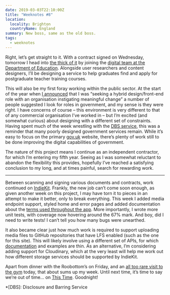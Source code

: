 ```yaml
---
date: 2019-03-03T22:10:00Z
title: "Weeknotes #8"
location:
  locality: Brighton
  countryName: England
summary: New boss, same as the old boss.
tags:
  - weeknotes
---
```


Right, let’s get straight to it. With a contract signed on Wednesday, tomorrow I head into [the thick of it][1] by joining the [digital team at the Department of Education][2]. Alongside user researchers and content designers, I’ll be designing a service to help graduates find and apply for postgraduate teacher training courses.

This will also be my first foray working within the public sector. At the start of the year when [I announced][3] that I was “seeking a hybrid design/front-end role with an organisation instigating meaningful change” a number of people suggested I look for roles in government, and my sense is they were right. I have concerns of course – this environment is very different to that of any commercial organisation I’ve worked in – but I’m excited (and somewhat curious) about designing with a different set of constraints. Having spent much of the week wrestling with the [DBS service][4], this was a reminder that many poorly designed government services remain. While it’s easy to focus on the primary [gov.uk][5] website, there’s plenty of work still to be done improving the digital capabilities of government.

The nature of this project means I continue as an independent contractor, for which I’m entering my fifth year. Seeing as I was somewhat reluctant to abandon the flexibility this provides, hopefully I’ve reached a satisfying conclusion to my long, and at times painful, search for rewarding work.

---

Between scanning and signing various documents and contracts, work continued on [IndieKit][6]. Frankly, the new job can’t come soon enough, as given another week on this project, I may have torn it to pieces in an attempt to make it better, only to break everything. This week I added media endpoint support, styled home and error pages and added documentation about the [terms used throughout the app][7]. More importantly, I wrote more unit tests, with coverage now hovering around the 67% mark. And boy, did I need to write tests! I can’t tell you how many bugs were unearthed.

It also became clear just how much work is required to support uploading media files to GitHub repositories that have LFS enabled (such as the one for this site). This will likely involve using a different set of APIs, for which [documentation][8] and examples are thin. As an alternative, I’m considering adding support for Cloudinary, which at the very least will help me work out how different storage services should be supported by IndieKit.

Apart from dinner with the Roobottom’s on Friday, and an [all too rare visit to the gym][9] today, that about sums up my week. Until next time, it’s time to say we’re out of time… on [This Time][10]. Goodnight!

[1]: https://www.youtube.com/watch?v=ulzrVVzuh1U
[2]: https://dfedigital.blog.gov.uk
[3]: /2019/002/n1/
[4]: https://www.gov.uk/government/organisations/disclosure-and-barring-service
[5]: https://gov.uk
[6]: https://github.com/paulrobertlloyd/indiekit
[7]: https://paulrobertlloyd.github.io/indiekit/glossary
[8]: https://github.com/git-lfs/git-lfs/tree/master/docs/api
[9]: /2019/062/n1/
[10]: /2019/057/n1/

*[DBS]: Disclosure and Barring Service
